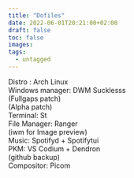 ```yaml
---
title: "Dofiles"
date: 2022-06-01T20:21:00+02:00
draft: false
toc: false
images:
tags:
  - untagged
---
```

Distro : Arch Linux <br>
Windows manager: DWM Sucklesss <br>
  (Fullgaps patch)<br>
  (Alpha patch)<br>
Terminal: St<br>
File Manager: Ranger <br>
  (iwm for Image preview)<br>
Music: Spotifyd + Spotifytui <br>
PKM: VS Codium +  Dendron<br>
  (github backup)<br>
Compositor: Picom <br>

